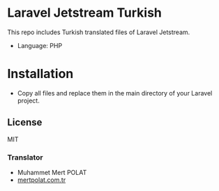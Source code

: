 # Laravel Jetstream Turkish

This repo includes Turkish translated files of Laravel Jetstream.

  - Language: PHP

# Installation

- Copy all files and replace them in the main directory of your Laravel project.

License
----

MIT

### Translator

- Muhammet Mert POLAT
- [mertpolat.com.tr]

[//]: # (These are reference links used in the body of this note and get stripped out when the markdown processor does its job. There is no need to format nicely because it shouldn't be seen. Thanks SO - http://stackoverflow.com/questions/4823468/store-comments-in-markdown-syntax)

   [mertpolat.com.tr]: <https://mertpolat.com.tr>
